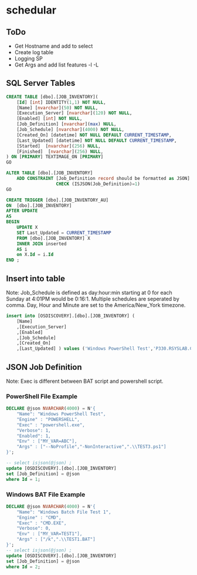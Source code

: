 # schedular

## ToDo

* Get Hostname and add to select
* Create log table
* Logging SP
* Get Args and add list features -l -L

## SQL Server Tables

```sql
CREATE TABLE [dbo].[JOB_INVENTORY](
    [Id] [int] IDENTITY(1,1) NOT NULL,
    [Name] [nvarchar](50) NOT NULL,
    [Execution_Server] [nvarchar](120) NOT NULL,
    [Enabled] [int] NOT NULL,
    [Job_Definition] [nvarchar](max) NULL,
    [Job_Schedule] [nvarchar](4000) NOT NULL,
    [Created_On] [datetime] NOT NULL DEFAULT CURRENT_TIMESTAMP,
    [Last_Updated] [datetime] NOT NULL DEFAULT CURRENT_TIMESTAMP,
    [Started]  [nvarchar](256) NULL,
    [Finished]  [nvarchar](256) NULL,
) ON [PRIMARY] TEXTIMAGE_ON [PRIMARY]
GO

ALTER TABLE [dbo].[JOB_INVENTORY]
    ADD CONSTRAINT [Job_Definition record should be formatted as JSON]
                   CHECK (ISJSON(Job_Definition)=1)
GO

CREATE TRIGGER [dbo].[JOB_INVENTORY_AU]
ON  [dbo].[JOB_INVENTORY]
AFTER UPDATE
AS
BEGIN
    UPDATE X 
    SET Last_Updated = CURRENT_TIMESTAMP
    FROM [dbo].[JOB_INVENTORY] X
    INNER JOIN inserted
    AS i
    on X.Id = i.Id
END ;
```

## Insert into table

Note: Job_Schedule is defined as day:hour:min starting at 0 for each
Sunday at 4:01PM would be 0:16:1. Multiple schedules are seperated by comma.
Day, Hour and Minute are set to the America/New_York timezone.

```sql
insert into [OSDISCOVERY].[dbo].[JOB_INVENTORY] (
    [Name]
    ,[Execution_Server]
    ,[Enabled]
    ,[Job_Schedule]
    ,[Created_On]
    ,[Last_Updated] ) values ('Windows PowerShell Test','P330.RSYSLAB.COM', 1, '0:12:10,4:13:10', CURRENT_TIMESTAMP, CURRENT_TIMESTAMP);
```

## JSON Job Definition

Note: Exec is different between BAT script and powershell script.

### PowerShell File Example

```sql
DECLARE @json NVARCHAR(4000) = N'{ 
    "Name": "Windows PowerShell Test",
    "Engine" : "POWERSHELL",
    "Exec" : "powershell.exe",
    "Verbose": 1,
    "Enabled": 1,
    "Env" : ["MY_VAR=ABC"],
    "Args" : ["--NoProfile","-NonInteractive",".\\TEST3.ps1"]
}';

-- select isjson(@json) ;
update [OSDISCOVERY].[dbo].[JOB_INVENTORY] 
set [Job_Definition] = @json
where Id = 1;
```

### Windows BAT File Example

```sql
DECLARE @json NVARCHAR(4000) = N'{ 
    "Name": "Windows Batch File Test 1",
    "Engine" : "CMD",
    "Exec" : "CMD.EXE",
    "Verbose": 0,
    "Env" : ["MY_VAR=TEST1"],
    "Args" : ["/k",".\\TEST1.BAT"]
}';
-- select isjson(@json) ;
update [OSDISCOVERY].[dbo].[JOB_INVENTORY] 
set [Job_Definition] = @json
where Id = 2;

```
